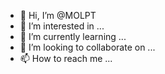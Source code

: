 - 👋 Hi, I’m @MOLPT
- 👀 I’m interested in ...
- 🌱 I’m currently learning ...
- 💞️ I’m looking to collaborate on ...
- 📫 How to reach me ...

<!---
MOLPT/MOLPT is a ✨ special ✨ repository because its `README.md` (this file) appears on your GitHub profile.
You can click the Preview link to take a look at your changes.
--->
